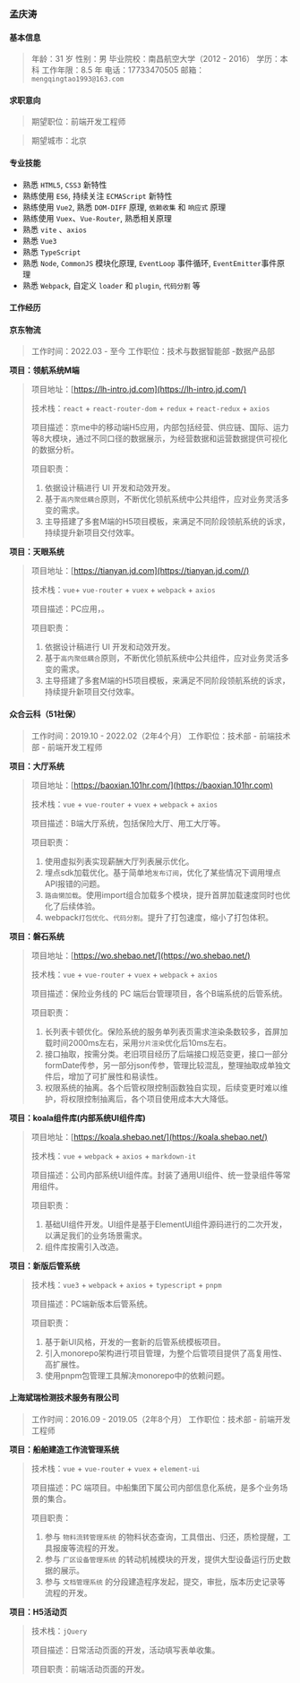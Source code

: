 ### 孟庆涛

#### 基本信息

> 年龄：31 岁
> 性别：男
> 毕业院校：南昌航空大学（2012 - 2016）
> 学历：本科
> 工作年限：8.5 年
> 电话：17733470505
> 邮箱：`mengqingtao1993@163.com`

#### 求职意向

> 期望职位：前端开发工程师

> 期望城市：北京

#### 专业技能

* 熟悉 `HTML5`, `CSS3` 新特性
* 熟练使用 `ES6`, 持续关注 `ECMAScript` 新特性
* 熟练使用 `Vue2`, 熟悉 `DOM-DIFF` 原理, `依赖收集` 和 `响应式` 原理
* 熟练使用 `Vuex`、`Vue-Router`, 熟悉相关原理
* 熟悉 `vite` 、`axios`
* 熟悉 `Vue3`
* 熟悉 `TypeScript`
* 熟悉 `Node`, `CommonJS` 模块化原理, `EventLoop` 事件循环, `EventEmitter`事件原理
* 熟悉 `Webpack`,  自定义 `loader` 和 `plugin`, `代码分割` 等

#### 工作经历

#### 京东物流
> 工作时间：2022.03 - 至今
> 工作职位：技术与数据智能部 -数据产品部

**项目：领航系统M端**

> 项目地址：[https://lh-intro.jd.com](https://lh-intro.jd.com/)
> 
> 技术栈：`react` + `react-router-dom` + `redux` + `react-redux` + `axios`
> 
> 项目描述：京me中的移动端H5应用，内部包括经营、供应链、国际、运力等8大模块，通过不同口径的数据展示，为经营数据和运营数据提供可视化的数据分析。
> 
> 项目职责：
> 1. 依据设计稿进行 UI 开发和动效开发。
> 2. 基于`高内聚低耦合`原则，不断优化领航系统中公共组件，应对业务灵活多变的需求。
> 3. 主导搭建了多套M端的H5项目模板，来满足不同阶段领航系统的诉求，持续提升新项目交付效率。

**项目：天眼系统**

> 项目地址：[https://tianyan.jd.com](https://tianyan.jd.com//)
> 
> 技术栈：`vue`+ `vue-router` + `vuex` + `webpack` + `axios`
> 
> 项目描述：PC应用，。
> 
> 项目职责：
> 1. 依据设计稿进行 UI 开发和动效开发。
> 2. 基于`高内聚低耦合`原则，不断优化领航系统中公共组件，应对业务灵活多变的需求。
> 3. 主导搭建了多套M端的H5项目模板，来满足不同阶段领航系统的诉求，持续提升新项目交付效率。

#### 众合云科（51社保）

> 工作时间：2019.10 - 2022.02（2年4个月）
> 工作职位：技术部 - 前端技术部 - 前端开发工程师


**项目：大厅系统**

> 项目地址：[https://baoxian.101hr.com/](https://baoxian.101hr.com)
> 
> 技术栈：`vue` + `vue-router` + `vuex` + `webpack` + `axios`
> 
> 项目描述：B端大厅系统，包括保险大厅、用工大厅等。
> 
> 项目职责：
> 1. 使用虚拟列表实现薪酬大厅列表展示优化。
> 2. 埋点sdk加载优化。基于简单地`发布订阅`，优化了某些情况下调用埋点API报错的问题。
> 3. `路由懒加载`。使用import组合加载多个模块，提升首屏加载速度同时也优化了后续体验。
> 4. webpack`打包优化`、`代码分割`。提升了打包速度，缩小了打包体积。

**项目：磐石系统**

> 项目地址：[https://wo.shebao.net/](https://wo.shebao.net/)
> 
> 技术栈：`vue` + `vue-router` + `vuex` + `webpack` + `axios`
> 
> 项目描述：保险业务线的 PC 端后台管理项目，各个B端系统的后管系统。
> 
> 项目职责：
> 1. 长列表卡顿优化。保险系统的服务单列表页需求渲染条数较多，首屏加载时间2000ms左右，采用`分片渲染`优化后10ms左右。
> 2. 接口抽取，按需分类。老旧项目经历了后端接口规范变更，接口一部分formDate传参，另一部分json传参，管理比较混乱，整理抽取成单独文件后，增加了可扩展性和易读性。
> 3. 权限系统的抽离。各个后管权限控制函数独自实现，后续变更时难以维护，将权限控制抽离后，各个项目使用成本大大降低。

**项目：koala组件库(内部系统UI组件库)**

> 项目地址：[https://koala.shebao.net/](https://koala.shebao.net/)
> 
> 技术栈：`vue` + `webpack` + `axios` + `markdown-it`
> 
> 项目描述：公司内部系统UI组件库。封装了通用UI组件、统一登录组件等常用组件。
> 
> 项目职责：
> 1. 基础UI组件开发。UI组件是基于ElementUI组件源码进行的二次开发，以满足我们的业务场景需求。
> 2. 组件库按需引入改造。

**项目：新版后管系统**

> 
> 技术栈：`vue3` + `webpack` + `axios` + `typescript` + `pnpm`
> 
> 项目描述：PC端新版本后管系统。
> 
> 项目职责：
> 1. 基于新UI风格，开发的一套新的后管系统模板项目。
> 2. 引入monorepo架构进行项目管理，为整个后管项目提供了高复用性、高扩展性。
> 3. 使用pnpm包管理工具解决monorepo中的依赖问题。

#### 上海斌瑞检测技术服务有限公司

> 工作时间：2016.09 - 2019.05（2年8个月）
> 工作职位：技术部 - 前端开发工程师

**项目：船舶建造工作流管理系统**

> 技术栈：`vue` + `vue-router` + `vuex` + `element-ui`
> 
> 项目描述：PC 端项目。中船集团下属公司内部信息化系统，是多个业务场景的集合。
> 
> 项目职责：
> 1. 参与 `物料流转管理系统` 的物料状态查询，工具借出、归还，质检提醒，工具报废等流程的开发。
> 2. 参与 `厂区设备管理系统` 的转动机械模块的开发，提供大型设备运行历史数据的展示。
> 3. 参与 `文档管理系统` 的分段建造程序发起，提交，审批，版本历史记录等流程的开发。

**项目：H5活动页**
 
> 技术栈：`jQuery`
> 
> 项目描述：日常活动页面的开发，活动填写表单收集。
> 
> 项目职责：前端活动页面的开发。
